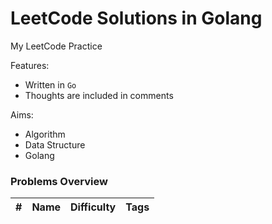 # LeetCode Solutions in Golang
My LeetCode Practice

Features:
* Written in `Go`
* Thoughts are included in comments

Aims:
* Algorithm
* Data Structure
* Golang


### Problems Overview
<!-- OVERVIEW START -->
#|Name|Difficulty|Tags
-|----|----------|----
<!-- OVERVIEW END -->
